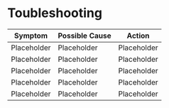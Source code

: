 # Toubleshooting

| Symptom       | Possible Cause       | Action       |
| ----------------- | ----------------- | -------------- |
| Placeholder  | Placeholder   | Placeholder   |
| Placeholder   | Placeholder   | Placeholder   |
| Placeholder   | Placeholder   | Placeholder   |
| Placeholder   | Placeholder   | Placeholder  |
| Placeholder   | Placeholder  | Placeholder   |